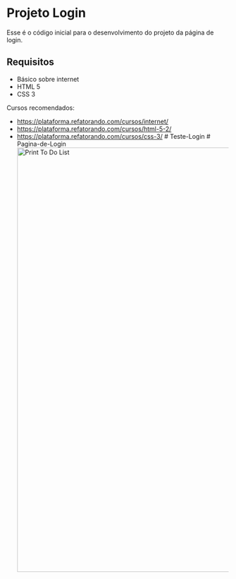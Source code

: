 # Projeto Login

Esse é o código inicial para o desenvolvimento do projeto da página de login.

## Requisitos

- Básico sobre internet
- HTML 5
- CSS 3

Cursos recomendados:
- https://plataforma.refatorando.com/cursos/internet/
- https://plataforma.refatorando.com/cursos/html-5-2/
- https://plataforma.refatorando.com/cursos/css-3/
#   T e s t e - L o g i n 
 
 #   P a g i n a - d e - L o g i n 
 
 <img width="1910" height="964" alt="Print To Do List" src="https://github.com/user-attachments/assets/e01fb19f-0037-4e2b-8fff-4ad4832629eb" />
